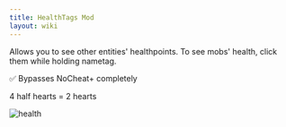 ```yaml
---
title: HealthTags Mod
layout: wiki
---
```

Allows you to see other entities' healthpoints.
To see mobs' health, click them while holding nametag.

:white_check_mark: Bypasses NoCheat+ completely

4 half hearts = 2 hearts

![health](https://cloud.githubusercontent.com/assets/11584045/9061113/39389fb0-3ac2-11e5-8b50-3dc1e0801e91.PNG)

